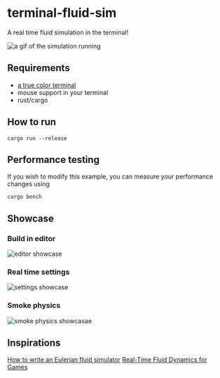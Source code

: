 # terminal-fluid-sim

A real time fluid simulation in the terminal!

![a gif of the simulation running](./assets/main-vid.gif)

## Requirements

- [a true color terminal](https://gist.github.com/XVilka/8346728)
- mouse support in your terminal
- rust/cargo

## How to run

```shell
cargo run --release
```

## Performance testing

If you wish to modify this example, you can measure your performance changes using

```shell
cargo bench
```

## Showcase

### Build in editor

![editor showcase](./assets/editor.gif)

### Real time settings

![settings showcase](./assets/settings.gif)

### Smoke physics

![smoke physics showcasae](./assets/smoke-physics.gif)

## Inspirations

[How to write an Eulerian fluid simulator](https://www.youtube.com/watch?v=iKAVRgIrUOU)
[Real-Time Fluid Dynamics for Games](http://graphics.cs.cmu.edu/nsp/course/15-464/Fall09/papers/StamFluidforGames.pdf)
